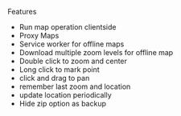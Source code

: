 Features
- Run map operation clientside
- Proxy Maps
- Service worker for offline maps 
- Download multiple zoom levels for offline map
- Double click to zoom and center
- Long click to mark point
- click and drag to pan
- remember last zoom and location
- update location periodically
- Hide zip option as backup
